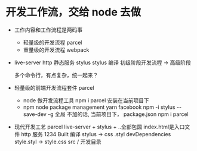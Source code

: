   # 开发工作流，交给 node 去做

- 工作内容和工作流程是两码事
  - 轻量级的开发流程
    parcel
  - 重量级的开发流程
     webpack 
- live-server http 静态服务
    stylus stylus 编译
    初级阶段开发流程  ->  高级阶段

    多个命令行，有点复杂，统一起来？ 

- 轻量级的前端开发流程套件 parcel
  - node 做开发流程工具 
  npm i parcel 安装在当前项目下
  - npm node package management
  yarn facebook
  npm -i stylus --save-dev
  -g 全局 不加的话, 当前项目下， package.json
  npm i parcel

- 现代开发工艺
    parcel live-server + stylus + ..全部包圆
    index.html是入口文件  http 服务 1234
    Built 编译 stylus -> css
    .styl devDependencies style.styl -> style.css
    src / 开发目录
